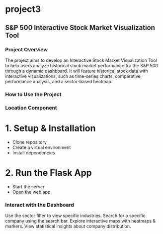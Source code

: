 # project3

## S&P 500 Interactive Stock Market Visualization Tool

### Project Overview
The project aims to develop an Interactive Stock Market Visualization Tool to help users analyze historical stock market performance for the S&P 500 through a dynamic dashboard. It will feature historical stock data with interactive visualizations, such as time-series charts, comparative performance analysis, and a sector-based heatmap.

### How to Use the Project

### Location Component 
# 1. Setup & Installation
- Clone repository
- Create a virtual environment
- Install dependencies
# 2. Run the Flask App 
- Start the server
- Open the web app

### Interact with the Dashboard
Use the sector filter to view specific industries.
Search for a specific company using the search bar.
Explore interactive maps with heatmaps & markers.
View statistical insights about company distribution.
